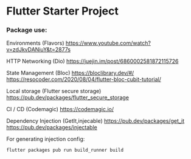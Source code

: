 # Flutter Starter Project

### Package use:

Environments (Flavors)
https://www.youtube.com/watch?v=zdJkvDANiuY&t=2877s

HTTP Networking (Dio)
https://juejin.im/post/6860002581872115726

State Management (Bloc)
https://bloclibrary.dev/#/
https://resocoder.com/2020/08/04/flutter-bloc-cubit-tutorial/

Local storage (Flutter secure storage)
https://pub.dev/packages/flutter_secure_storage

CI / CD (Codemagic)
https://codemagic.io/

Dependency Injection (GetIt,injecable)
https://pub.dev/packages/get_it
https://pub.dev/packages/injectable

For generating injection config:

```CMD
flutter packages pub run build_runner build
```
